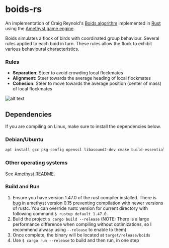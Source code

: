 # boids-rs
An implementation of Craig Reynold's [Boids algorithm](https://en.wikipedia.org/wiki/Boids) 
implemented in [Rust](https://www.rust-lang.org/) using the [Amethyst game engine](https://github.com/amethyst/amethyst).

Boids simulates a flock of birds with coordinated group behaviour.
Several rules applied to each boid in turn. These rules allow the flock to exhibit various behavioural characteristics.

### Rules
* **Separation**: Steer to avoid crowding local flockmates
* **Alignment**: Steer towards the average heading of local flockmates
* **Cohesion**: Steer to move towards the average position (center of mass) of local flockmates

![alt text](boids.gif)

## Dependencies

If you are compiling on Linux, make sure to install the dependencies below.

### Debian/Ubuntu

```sh
apt install gcc pkg-config openssl libasound2-dev cmake build-essential python3 libfreetype6-dev libexpat1-dev libxcb-composite0-dev libssl-dev libx11-dev libfontconfig1-dev
```

### Other operating systems

See [Amethyst README](https://github.com/amethyst/amethyst/blob/main/README.md).

### Build and Run
1. Ensure you have version 1.47.0 of the rust compiler installed.
   There is [bug](https://github.com/amethyst/amethyst/issues/2524) in amethyst version 0.15 preventing compilation
   with newer versions of rustc. You can override rustc version for current directory with following command 
   `$ rustup default 1.47.0`.
2. Build the project `$ cargo build --release` (NOTE: There is a large performance difference when compiling without optimizations, so I recommend alwasy using `--release` to enable to them)
3. Once complete, the binary will be located at `target/release/boids`
4. Use `$ cargo run --release` to build and then run, in one step
